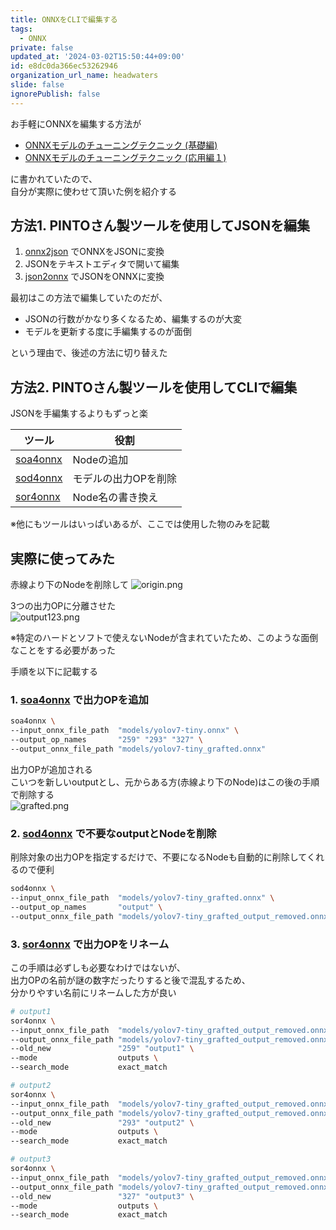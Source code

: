 ```yaml
---
title: ONNXをCLIで編集する
tags:
  - ONNX
private: false
updated_at: '2024-03-02T15:50:44+09:00'
id: e8dc0da366ec53262946
organization_url_name: headwaters
slide: false
ignorePublish: false
---
```


お手軽にONNXを編集する方法が

- [ONNXモデルのチューニングテクニック (基礎編)](https://cyberagent.ai/blog/tech/17300/)
- [ONNXモデルのチューニングテクニック (応用編１)](https://cyberagent.ai/blog/tech/17657/)

に書かれていたので、  
自分が実際に使わせて頂いた例を紹介する

## 方法1. PINTOさん製ツールを使用してJSONを編集

1. [onnx2json](https://github.com/PINTO0309/onnx2json) でONNXをJSONに変換
2. JSONをテキストエディタで開いて編集
3. [json2onnx](https://github.com/PINTO0309/json2onnx) でJSONをONNXに変換

最初はこの方法で編集していたのだが、  

- JSONの行数がかなり多くなるため、編集するのが大変
- モデルを更新する度に手編集するのが面倒

という理由で、後述の方法に切り替えた

## 方法2. PINTOさん製ツールを使用してCLIで編集

JSONを手編集するよりもずっと楽  

| ツール                                            | 役割                 |
| ------------------------------------------------- | -------------------- |
| [soa4onnx](https://github.com/PINTO0309/soa4onnx) | Nodeの追加           |
| [sod4onnx](https://github.com/PINTO0309/sod4onnx) | モデルの出力OPを削除 |
| [sor4onnx](https://github.com/PINTO0309/sor4onnx) | Node名の書き換え     |

※他にもツールはいっぱいあるが、ここでは使用した物のみを記載  

## 実際に使ってみた

赤線より下のNodeを削除して
![origin.png](https://qiita-image-store.s3.ap-northeast-1.amazonaws.com/0/675511/74af0abc-37c5-e7ed-6eee-6db151c4838a.png)

3つの出力OPに分離させた  
![output123.png](https://qiita-image-store.s3.ap-northeast-1.amazonaws.com/0/675511/f533e911-fe9a-a91b-f80c-fc27f45814bb.png)

※特定のハードとソフトで使えないNodeが含まれていたため、このような面倒なことをする必要があった

手順を以下に記載する

### 1. [soa4onnx](https://github.com/PINTO0309/soa4onnx) で出力OPを追加

```sh
soa4onnx \
--input_onnx_file_path  "models/yolov7-tiny.onnx" \
--output_op_names       "259" "293" "327" \
--output_onnx_file_path "models/yolov7-tiny_grafted.onnx"
```

出力OPが追加される  
こいつを新しいoutputとし、元からある方(赤線より下のNode)はこの後の手順で削除する  
![grafted.png](https://qiita-image-store.s3.ap-northeast-1.amazonaws.com/0/675511/326a7baa-b43c-4aa0-dbb7-26157c053d31.png)

### 2. [sod4onnx](https://github.com/PINTO0309/sod4onnx) で不要なoutputとNodeを削除

削除対象の出力OPを指定するだけで、不要になるNodeも自動的に削除してくれるので便利

```sh
sod4onnx \
--input_onnx_file_path  "models/yolov7-tiny_grafted.onnx" \
--output_op_names       "output" \
--output_onnx_file_path "models/yolov7-tiny_grafted_output_removed.onnx"
```

### 3. [sor4onnx](https://github.com/PINTO0309/sor4onnx) で出力OPをリネーム

この手順は必ずしも必要なわけではないが、  
出力OPの名前が謎の数字だったりすると後で混乱するため、  
分かりやすい名前にリネームした方が良い

```sh
# output1
sor4onnx \
--input_onnx_file_path  "models/yolov7-tiny_grafted_output_removed.onnx" \
--output_onnx_file_path "models/yolov7-tiny_grafted_output_removed.onnx" \
--old_new               "259" "output1" \
--mode                  outputs \
--search_mode           exact_match

# output2
sor4onnx \
--input_onnx_file_path  "models/yolov7-tiny_grafted_output_removed.onnx" \
--output_onnx_file_path "models/yolov7-tiny_grafted_output_removed.onnx" \
--old_new               "293" "output2" \
--mode                  outputs \
--search_mode           exact_match

# output3
sor4onnx \
--input_onnx_file_path  "models/yolov7-tiny_grafted_output_removed.onnx" \
--output_onnx_file_path "models/yolov7-tiny_grafted_output_removed.onnx" \
--old_new               "327" "output3" \
--mode                  outputs \
--search_mode           exact_match
```
